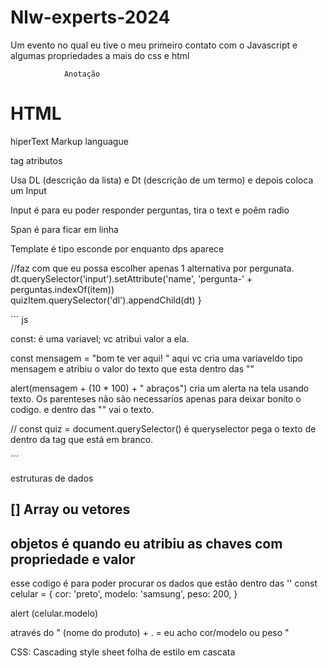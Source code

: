 # Nlw-experts-2024
Um evento no qual eu tive o meu primeiro contato com o Javascript e algumas propriedades a mais do css e html

                Anotação
 # HTML


hiperText Markup languague

tag
atributos


Usa DL (descrição da lista) e Dt (descrição de um termo) e depois coloca um Input

Input é para eu poder responder perguntas, tira o text e poêm radio

Span é para ficar em linha

Template é tipo esconde por enquanto dps aparece
   
   //faz com que eu possa escolher apenas 1 alternativa por pergunata.
  dt.querySelector('input').setAttribute('name', 'pergunta-' + perguntas.indexOf(item))   
quizItem.querySelector('dl').appendChild(dt)
}

´´´ js

const: é uma variavel;
vc atribui valor a ela.


const mensagem = "bom te ver aqui! "
aqui vc cria uma variaveldo tipo mensagem e atribiu o valor do texto que esta dentro das ""

alert(mensagem + (10 * 100) + " abraços") 
cria um alerta na tela usando texto.
Os parenteses não são necessarios apenas para deixar bonito o codigo.
e dentro das "" vai o texto.

//  const quiz = document.querySelector() é queryselector pega o texto de dentro da tag que está em branco.

´´´

   estruturas de dados

 ## [] Array ou vetores

 ## objetos é quando eu atribiu as chaves com propriedade e valor


 esse codigo é para poder procurar os dados que estão dentro das '' 
const celular = {
  cor: 'preto',
  modelo: 'samsung',
  peso: 200,
}

alert (celular.modelo)

através do " (nome do produto) + . = eu acho cor/modelo ou peso "  


CSS: Cascading style sheet
folha de estilo em cascata


